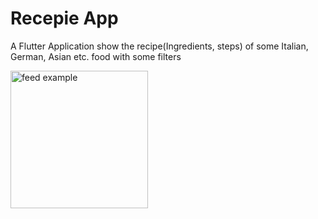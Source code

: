 # Recepie App

A Flutter Application show the recipe(Ingredients, steps) of some Italian, German, Asian etc. food with some filters

<img src="https://user-images.githubusercontent.com/60619133/95440437-92e1e200-0976-11eb-9ab8-56732f531628.jpg" alt="feed example" width = "220">
